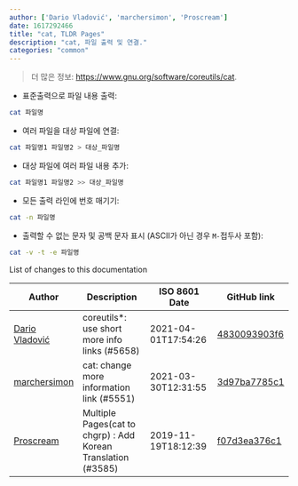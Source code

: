 ```yaml
---
author: ['Dario Vladović', 'marchersimon', 'Proscream']
date: 1617292466
title: "cat, TLDR Pages"
description: "cat, 파일 출력 및 연결."
categories: "common"
---
```

> 더 많은 정보: <https://www.gnu.org/software/coreutils/cat>.

- 표준출력으로 파일 내용 출력:

```bash
cat 파일명
```

- 여러 파일을 대상 파일에 연결:

```bash
cat 파일명1 파일명2 > 대상_파일명
```

- 대상 파일에 여러 파일 내용 추가:

```bash
cat 파일명1 파일명2 >> 대상_파일명
```

- 모든 출력 라인에 번호 매기기:

```bash
cat -n 파일명
```

- 출력할 수 없는 문자 및 공백 문자 표시 (ASCII가 아닌 경우 `M-`접두사 포함):

```bash
cat -v -t -e 파일명
```
List of changes to this documentation


Author | Description | ISO 8601 Date | GitHub link
------|-----|-----|-----
[Dario Vladović](mailto:d.vladimyr@gmail.com) | coreutils*: use short more info links (#5658) | 2021-04-01T17:54:26 | [4830093903f6](https://github.com/tldr-pages/tldr/commit/4830093903f66ccf3ebbc2ecf477286e45edac59)
[marchersimon](mailto:50295997+marchersimon@users.noreply.github.com) | cat: change more information link (#5551) | 2021-03-30T12:31:55 | [3d97ba7785c1](https://github.com/tldr-pages/tldr/commit/3d97ba7785c175e55c9c9ac06f1f20b08837ea5d)
[Proscream](mailto:proscream@naver.com) | Multiple Pages(cat to chgrp) : Add Korean Translation (#3585) | 2019-11-19T18:12:39 | [f07d3ea376c1](https://github.com/tldr-pages/tldr/commit/f07d3ea376c17a5b3483e8aad4f5f370eda64d0a)

